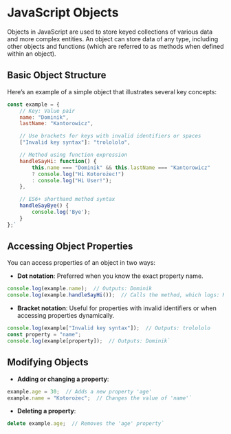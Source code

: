 # JavaScript Objects

Objects in JavaScript are used to store keyed collections of various data and more complex entities. An object can store data of any type, including other objects and functions (which are referred to as methods when defined within an object).

## Basic Object Structure

Here’s an example of a simple object that illustrates several key concepts:

```js
const example = {
    // Key: Value pair
    name: "Dominik",
    lastName: "Kantorowicz",

    // Use brackets for keys with invalid identifiers or spaces
    ["Invalid key syntax"]: "trolololo",

    // Method using function expression
    handleSayHi: function() {
        this.name === "Dominik" && this.lastName === "Kantorowicz" 
        ? console.log("Hi Kotorożec!") 
        : console.log("Hi User!");
    },

    // ES6+ shorthand method syntax
    handleSayBye() {
        console.log('Bye');
    }
};` 
```
## Accessing Object Properties

You can access properties of an object in two ways:

-   **Dot notation**: Preferred when you know the exact property name.
```js
console.log(example.name);  // Outputs: Dominik
console.log(example.handleSayHi());  // Calls the method, which logs: Hi Kotorożec!` 
```
   
-   **Bracket notation**: Useful for properties with invalid identifiers or when accessing properties dynamically.

```js
console.log(example["Invalid key syntax"]);  // Outputs: trolololo 
const property = "name";
console.log(example[property]);  // Outputs: Dominik` 
  ```  

## Modifying Objects

-   **Adding or changing a property**:
    
```js
example.age = 30;  // Adds a new property 'age'
example.name = "Kotorożec";  // Changes the value of 'name'` 
```    
-   **Deleting a property**:
```js  
delete example.age;  // Removes the 'age' property` 
```
